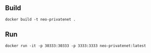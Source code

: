 ## Build
`docker build -t neo-privatenet .`

## Run
`docker run -it -p 30333:30333 -p 3333:3333 neo-privatenet:latest`
